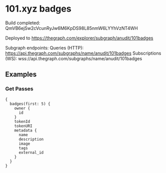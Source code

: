 # 101.xyz badges

Build completed: QmVB6ejSw2cVcunRyJw6M6KpDS98L85nmW6LYYhVzNT4WH

Deployed to https://thegraph.com/explorer/subgraph/anudit/101badges

Subgraph endpoints:
Queries (HTTP):     https://api.thegraph.com/subgraphs/name/anudit/101badges
Subscriptions (WS): wss://api.thegraph.com/subgraphs/name/anudit/101badges


## Examples

### Get Passes
```
{
  badges(first: 5) {
    owner {
      id
    }
    tokenId
    tokenURI
    metadata {
      name
      description
      image
      tags
      external_id
    }
  }
}
```
